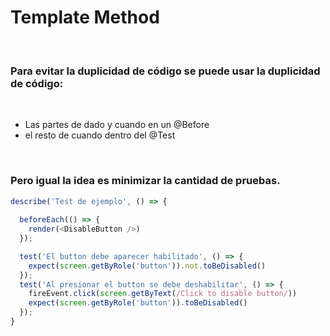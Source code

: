 # Template Method

<br>

### Para evitar la duplicidad de código se puede usar la duplicidad de código:

<br>

- Las partes de dado y cuando en un @Before
- el resto de cuando dentro del @Test

<br>

### Pero igual la idea es minimizar la cantidad de pruebas.

```js
describe('Test de ejemplo', () => {
  
  beforeEach(() => {
    render(<DisableButton />)
  });

  test('El button debe aparecer habilitado', () => {
    expect(screen.getByRole('button')).not.toBeDisabled()
  });
  test('Al presionar el button se debe deshabilitar', () => {
    fireEvent.click(screen.getByText(/Click to disable button/))
    expect(screen.getByRole('button')).toBeDisabled()
  });
}
```